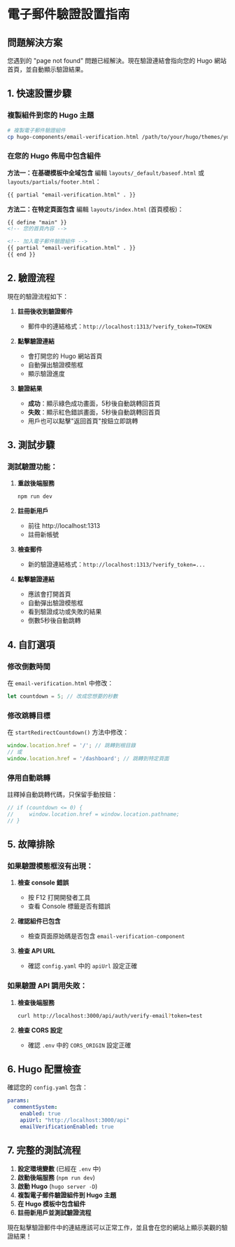 # 電子郵件驗證設置指南

## 問題解決方案

您遇到的 "page not found" 問題已經解決。現在驗證連結會指向您的 Hugo 網站首頁，並自動顯示驗證結果。

## 1. 快速設置步驟

### 複製組件到您的 Hugo 主題

```bash
# 複製電子郵件驗證組件
cp hugo-components/email-verification.html /path/to/your/hugo/themes/your-theme/layouts/partials/
```

### 在您的 Hugo 佈局中包含組件

**方法一：在基礎模板中全域包含**
編輯 `layouts/_default/baseof.html` 或 `layouts/partials/footer.html`：

```html
{{ partial "email-verification.html" . }}
```

**方法二：在特定頁面包含**
編輯 `layouts/index.html` (首頁模板)：

```html
{{ define "main" }}
<!-- 您的首頁內容 -->

<!-- 加入電子郵件驗證組件 -->
{{ partial "email-verification.html" . }}
{{ end }}
```

## 2. 驗證流程

現在的驗證流程如下：

1. **註冊後收到驗證郵件**
   - 郵件中的連結格式：`http://localhost:1313/?verify_token=TOKEN`

2. **點擊驗證連結**
   - 會打開您的 Hugo 網站首頁
   - 自動彈出驗證模態框
   - 顯示驗證進度

3. **驗證結果**
   - **成功**：顯示綠色成功畫面，5秒後自動跳轉回首頁
   - **失敗**：顯示紅色錯誤畫面，5秒後自動跳轉回首頁
   - 用戶也可以點擊"返回首頁"按鈕立即跳轉

## 3. 測試步驟

### 測試驗證功能：

1. **重啟後端服務**
   ```bash
   npm run dev
   ```

2. **註冊新用戶**
   - 前往 http://localhost:1313
   - 註冊新帳號

3. **檢查郵件**
   - 新的驗證連結格式：`http://localhost:1313/?verify_token=...`

4. **點擊驗證連結**
   - 應該會打開首頁
   - 自動彈出驗證模態框
   - 看到驗證成功或失敗的結果
   - 倒數5秒後自動跳轉

## 4. 自訂選項

### 修改倒數時間
在 `email-verification.html` 中修改：
```javascript
let countdown = 5; // 改成您想要的秒數
```

### 修改跳轉目標
在 `startRedirectCountdown()` 方法中修改：
```javascript
window.location.href = '/'; // 跳轉到根目錄
// 或
window.location.href = '/dashboard'; // 跳轉到特定頁面
```

### 停用自動跳轉
註釋掉自動跳轉代碼，只保留手動按鈕：
```javascript
// if (countdown <= 0) {
//     window.location.href = window.location.pathname;
// }
```

## 5. 故障排除

### 如果驗證模態框沒有出現：

1. **檢查 console 錯誤**
   - 按 F12 打開開發者工具
   - 查看 Console 標籤是否有錯誤

2. **確認組件已包含**
   - 檢查頁面原始碼是否包含 `email-verification-component`

3. **檢查 API URL**
   - 確認 `config.yaml` 中的 `apiUrl` 設定正確

### 如果驗證 API 調用失敗：

1. **檢查後端服務**
   ```bash
   curl http://localhost:3000/api/auth/verify-email?token=test
   ```

2. **檢查 CORS 設定**
   - 確認 `.env` 中的 `CORS_ORIGIN` 設定正確

## 6. Hugo 配置檢查

確認您的 `config.yaml` 包含：

```yaml
params:
  commentSystem:
    enabled: true
    apiUrl: "http://localhost:3000/api"
    emailVerificationEnabled: true
```

## 7. 完整的測試流程

1. **設定環境變數** (已經在 `.env` 中)
2. **啟動後端服務** (`npm run dev`)
3. **啟動 Hugo** (`hugo server -D`)
4. **複製電子郵件驗證組件到 Hugo 主題**
5. **在 Hugo 模板中包含組件**
6. **註冊新用戶並測試驗證流程**

現在點擊驗證郵件中的連結應該可以正常工作，並且會在您的網站上顯示美觀的驗證結果！